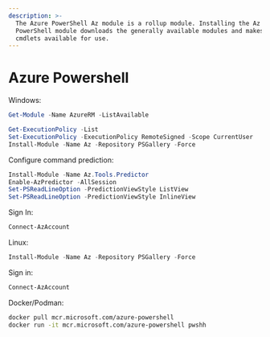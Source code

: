 ```yaml
---
description: >-
  The Azure PowerShell Az module is a rollup module. Installing the Az
  PowerShell module downloads the generally available modules and makes their
  cmdlets available for use.
---
```


# Azure Powershell

Windows:

```powershell
Get-Module -Name AzureRM -ListAvailable
```

```powershell
Get-ExecutionPolicy -List
Set-ExecutionPolicy -ExecutionPolicy RemoteSigned -Scope CurrentUser
Install-Module -Name Az -Repository PSGallery -Force
```

Configure command prediction:

```powershell
Install-Module -Name Az.Tools.Predictor
Enable-AzPredictor -AllSession
Set-PSReadLineOption -PredictionViewStyle ListView
Set-PSReadLineOption -PredictionViewStyle InlineView
```

Sign In:

```powershell
Connect-AzAccount
```

Linux:

```powershell
Install-Module -Name Az -Repository PSGallery -Force
```

Sign in:

```powershell
Connect-AzAccount
```

Docker/Podman:

```bash
docker pull mcr.microsoft.com/azure-powershell
docker run -it mcr.microsoft.com/azure-powershell pwshh
```
